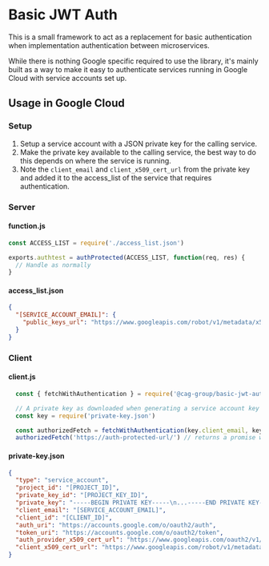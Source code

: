 # Basic JWT Auth
This is a small framework to act as a replacement for basic authentication when
implementation authentication between microservices.

While there is nothing Google specific required to use the library, it's mainly built as a
way to make it easy to authenticate services running in Google Cloud with service accounts
set up.

## Usage in Google Cloud
### Setup
1. Setup a service account with a JSON private key for the calling service.
2. Make the private key available to the calling service, the best way to do this depends on where the service is running.
3. Note the `client_email` and `client_x509_cert_url` from the private key and added it to the access_list of the service that requires authentication.

### Server

#### function.js
```javascript
const ACCESS_LIST = require('./access_list.json')

exports.authtest = authProtected(ACCESS_LIST, function(req, res) {
  // Handle as normally
}
```

#### access_list.json
```json
{
  "[SERVICE_ACCOUNT_EMAIL]": {
    "public_keys_url": "https://www.googleapis.com/robot/v1/metadata/x509/[SERVICE_ACCOUNT_EMAIL]"
  }
}
```

### Client

#### client.js
```javascript
  const { fetchWithAuthentication } = require('@cag-group/basic-jwt-auth')

  // A private key as downloaded when generating a service account key
  const key = require('private-key.json')

  const authorizedFetch = fetchWithAuthentication(key.client_email, key.private_key_id, key.private_key)
  authorizedFetch('https://auth-protected-url/') // returns a promise with the result
```

#### private-key.json
```json
{
  "type": "service_account",
  "project_id": "[PROJECT_ID]",
  "private_key_id": "[PROJECT_KEY_ID]",
  "private_key": "-----BEGIN PRIVATE KEY-----\n...-----END PRIVATE KEY-----\n",
  "client_email": "[SERVICE_ACCOUNT_EMAIL]",
  "client_id": "[CLIENT_ID]",
  "auth_uri": "https://accounts.google.com/o/oauth2/auth",
  "token_uri": "https://accounts.google.com/o/oauth2/token",
  "auth_provider_x509_cert_url": "https://www.googleapis.com/oauth2/v1/certs",
  "client_x509_cert_url": "https://www.googleapis.com/robot/v1/metadata/x509/[SERVICE_ACCOUNT_EMAIL]"
}
```

